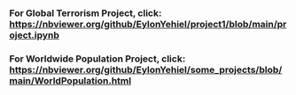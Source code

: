 ### For **Global Terrorism Project**, click: https://nbviewer.org/github/EylonYehiel/project1/blob/main/project.ipynb


### For **Worldwide Population Project**, click: https://nbviewer.org/github/EylonYehiel/some_projects/blob/main/WorldPopulation.html
